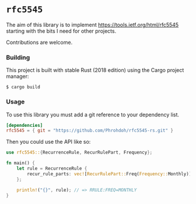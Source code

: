 # `rfc5545`

The aim of this library is to implement https://tools.ietf.org/html/rfc5545 starting with the bits I need for other projects.

Contributions are welcome.

### Building

This project is built with stable Rust (2018 edition) using the Cargo project manager:

```
$ cargo build
```

### Usage

To use this library you must add a git reference to your dependency list.

```toml
[dependencies]
rfc5545 = { git = "https://github.com/Phrohdoh/rfc5545-rs.git" }
```

Then you could use the API like so:

```rust
use rfc5545::{RecurrenceRule, RecurRulePart, Frequency};

fn main() {
    let rule = RecurrenceRule {
        recur_rule_parts: vec![RecurRulePart::Freq(Frequency::Monthly)],
    };

    println!("{}", rule); // => RRULE:FREQ=MONTHLY
}
```